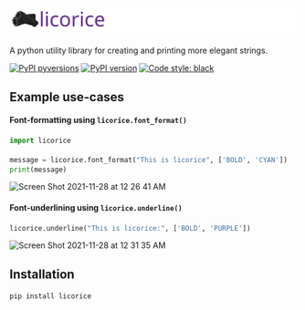 # ![licorice](/docs/images/licorice.svg)
A python utility library for creating and printing more elegant strings.

[![PyPI pyversions](https://img.shields.io/pypi/pyversions/licorice.svg)](https://pypi.python.org/pypi/licorice/)
[![PyPI version](https://badge.fury.io/py/licorice.svg)](https://badge.fury.io/py/licorice)
[![Code style: black](https://img.shields.io/badge/code%20style-black-000000.svg)](https://github.com/psf/black)

## Example use-cases

#### Font-formatting using `licorice.font_format()`
```python
import licorice

message = licorice.font_format("This is licorice", ['BOLD', 'CYAN'])
print(message)
```
<img width="181" alt="Screen Shot 2021-11-28 at 12 26 41 AM" src="https://user-images.githubusercontent.com/47393421/143730814-7218d14c-8531-4df5-a63a-c61f92edcc9c.png">

#### Font-underlining using `licorice.underline()`
```python
licorice.underline("This is licorice:", ['BOLD', 'PURPLE'])
```
<img width="192" alt="Screen Shot 2021-11-28 at 12 31 35 AM" src="https://user-images.githubusercontent.com/47393421/143730941-d53e389d-54e2-404e-a247-1676be30f9d1.png">


## Installation
```python
pip install licorice
```
